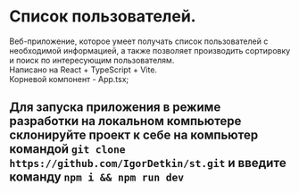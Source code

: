 # Список пользователей.

Веб-приложение, которое умеет получать список пользователей с необходимой информацией, а также позволяет производить сортировку и поиск по интересующим пользователям.  
Написано на React + TypeScript + Vite.  
Корневой компонент - App.tsx;  
## Для запуска приложения в режиме разработки на локальном компьютере склонируйте проект к себе на компьютер командой `git clone https://github.com/IgorDetkin/st.git`  и введите команду `npm i && npm run dev`  
